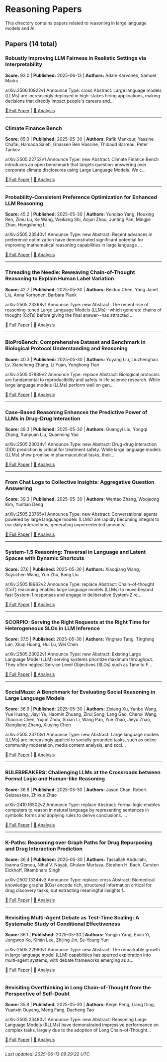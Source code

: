 # Reasoning Papers

This directory contains papers related to reasoning in large language models and AI.

## Papers (14 total)

### Robustly Improving LLM Fairness in Realistic Settings via Interpretability

**Score:** 92.0 | **Published:** 2025-06-13 | **Authors:** Adam Karvonen, Samuel Marks

arXiv:2506.10922v1 Announce Type: cross 
Abstract: Large language models (LLMs) are increasingly deployed in high-stakes hiring applications, making decisions that directly impact people's careers and...

[📄 Full Paper](https://arxiv.org/abs/2506.10922) | [📝 Analysis](a64d45599ddf2ffff7f605c4b7bc1e6f.md)

---

### Climate Finance Bench

**Score:** 85.0 | **Published:** 2025-05-30 | **Authors:** Rafik Mankour, Yassine Chafai, Hamada Saleh, Ghassen Ben Hassine, Thibaud Barreau, Peter Tankov

arXiv:2505.22752v1 Announce Type: new 
Abstract: Climate Finance Bench introduces an open benchmark that targets question-answering over corporate climate disclosures using Large Language Models. We c...

[📄 Full Paper](https://arxiv.org/abs/2505.22752) | [📝 Analysis](0d8848f8c2dc0ea72124b2968bef073b.md)

---

### Probability-Consistent Preference Optimization for Enhanced LLM Reasoning

**Score:** 45.2 | **Published:** 2025-05-30 | **Authors:** Yunqiao Yang, Houxing Ren, Zimu Lu, Ke Wang, Weikang Shi, Aojun Zhou, Junting Pan, Mingjie Zhan, Hongsheng Li

arXiv:2505.23540v1 Announce Type: new 
Abstract: Recent advances in preference optimization have demonstrated significant potential for improving mathematical reasoning capabilities in large language ...

[📄 Full Paper](https://arxiv.org/abs/2505.23540) | [📝 Analysis](4ef0de47aa53c17c7b8b3e013b11b1a4.md)

---

### Threading the Needle: Reweaving Chain-of-Thought Reasoning to Explain Human Label Variation

**Score:** 42.7 | **Published:** 2025-05-30 | **Authors:** Beiduo Chen, Yang Janet Liu, Anna Korhonen, Barbara Plank

arXiv:2505.23368v1 Announce Type: new 
Abstract: The recent rise of reasoning-tuned Large Language Models (LLMs)--which generate chains of thought (CoTs) before giving the final answer--has attracted ...

[📄 Full Paper](https://arxiv.org/abs/2505.23368) | [📝 Analysis](c4f6b86e81cc82db40d2a587542119c3.md)

---

### BioProBench: Comprehensive Dataset and Benchmark in Biological Protocol Understanding and Reasoning

**Score:** 40.3 | **Published:** 2025-05-30 | **Authors:** Yuyang Liu, Liuzhenghao Lv, Xiancheng Zhang, Li Yuan, Yonghong Tian

arXiv:2505.07889v2 Announce Type: replace 
Abstract: Biological protocols are fundamental to reproducibility and safety in life science research. While large language models (LLMs) perform well on gen...

[📄 Full Paper](https://arxiv.org/abs/2505.07889) | [📝 Analysis](d092cc52720e537c2bd49176801c65e0.md)

---

### Case-Based Reasoning Enhances the Predictive Power of LLMs in Drug-Drug Interaction

**Score:** 39.3 | **Published:** 2025-05-30 | **Authors:** Guangyi Liu, Yongqi Zhang, Xunyuan Liu, Quanming Yao

arXiv:2505.23034v1 Announce Type: new 
Abstract: Drug-drug interaction (DDI) prediction is critical for treatment safety. While large language models (LLMs) show promise in pharmaceutical tasks, their...

[📄 Full Paper](https://arxiv.org/abs/2505.23034) | [📝 Analysis](e993f59e40d8b39dd4e1ff1f2f052d0c.md)

---

### From Chat Logs to Collective Insights: Aggregative Question Answering

**Score:** 39.3 | **Published:** 2025-05-30 | **Authors:** Wentao Zhang, Woojeong Kim, Yuntian Deng

arXiv:2505.23765v1 Announce Type: new 
Abstract: Conversational agents powered by large language models (LLMs) are rapidly becoming integral to our daily interactions, generating unprecedented amounts...

[📄 Full Paper](https://arxiv.org/abs/2505.23765) | [📝 Analysis](8f597a8c6da27433064a340fb0a16cd3.md)

---

### System-1.5 Reasoning: Traversal in Language and Latent Spaces with Dynamic Shortcuts

**Score:** 37.6 | **Published:** 2025-05-30 | **Authors:** Xiaoqiang Wang, Suyuchen Wang, Yun Zhu, Bang Liu

arXiv:2505.18962v2 Announce Type: replace 
Abstract: Chain-of-thought (CoT) reasoning enables large language models (LLMs) to move beyond fast System-1 responses and engage in deliberative System-2 re...

[📄 Full Paper](https://arxiv.org/abs/2505.18962) | [📝 Analysis](fcd50946301c5e81c37e35101510904b.md)

---

### SCORPIO: Serving the Right Requests at the Right Time for Heterogeneous SLOs in LLM Inference

**Score:** 37.5 | **Published:** 2025-05-30 | **Authors:** Yinghao Tang, Tingfeng Lan, Xiuqi Huang, Hui Lu, Wei Chen

arXiv:2505.23022v1 Announce Type: new 
Abstract: Existing Large Language Model (LLM) serving systems prioritize maximum throughput. They often neglect Service Level Objectives (SLOs) such as Time to F...

[📄 Full Paper](https://arxiv.org/abs/2505.23022) | [📝 Analysis](385ff505893c9d597154bf1f6ba4bcfd.md)

---

### SocialMaze: A Benchmark for Evaluating Social Reasoning in Large Language Models

**Score:** 36.9 | **Published:** 2025-05-30 | **Authors:** Zixiang Xu, Yanbo Wang, Yue Huang, Jiayi Ye, Haomin Zhuang, Zirui Song, Lang Gao, Chenxi Wang, Zhaorun Chen, Yujun Zhou, Sixian Li, Wang Pan, Yue Zhao, Jieyu Zhao, Xiangliang Zhang, Xiuying Chen

arXiv:2505.23713v1 Announce Type: new 
Abstract: Large language models (LLMs) are increasingly applied to socially grounded tasks, such as online community moderation, media content analysis, and soci...

[📄 Full Paper](https://arxiv.org/abs/2505.23713) | [📝 Analysis](cf5454592f5e5771e99eae3f4064bd80.md)

---

### RULEBREAKERS: Challenging LLMs at the Crossroads between Formal Logic and Human-like Reasoning

**Score:** 36.8 | **Published:** 2025-05-30 | **Authors:** Jason Chan, Robert Gaizauskas, Zhixue Zhao

arXiv:2410.16502v2 Announce Type: replace 
Abstract: Formal logic enables computers to reason in natural language by representing sentences in symbolic forms and applying rules to derive conclusions. ...

[📄 Full Paper](https://arxiv.org/abs/2410.16502) | [📝 Analysis](798fdcece74db8c6bbb02800b1a44752.md)

---

### K-Paths: Reasoning over Graph Paths for Drug Repurposing and Drug Interaction Prediction

**Score:** 36.4 | **Published:** 2025-05-30 | **Authors:** Tassallah Abdullahi, Ioanna Gemou, Nihal V. Nayak, Ghulam Murtaza, Stephen H. Bach, Carsten Eickhoff, Ritambhara Singh

arXiv:2502.13344v3 Announce Type: replace-cross 
Abstract: Biomedical knowledge graphs (KGs) encode rich, structured information critical for drug discovery tasks, but extracting meaningful insights f...

[📄 Full Paper](https://arxiv.org/abs/2502.13344) | [📝 Analysis](3994616479488ba46c4a756d96c179fa.md)

---

### Revisiting Multi-Agent Debate as Test-Time Scaling: A Systematic Study of Conditional Effectiveness

**Score:** 36.1 | **Published:** 2025-05-30 | **Authors:** Yongjin Yang, Euiin Yi, Jongwoo Ko, Kimin Lee, Zhijing Jin, Se-Young Yun

arXiv:2505.22960v1 Announce Type: new 
Abstract: The remarkable growth in large language model (LLM) capabilities has spurred exploration into multi-agent systems, with debate frameworks emerging as a...

[📄 Full Paper](https://arxiv.org/abs/2505.22960) | [📝 Analysis](091561e0aa1e2420c9617e2db957cbef.md)

---

### Revisiting Overthinking in Long Chain-of-Thought from the Perspective of Self-Doubt

**Score:** 35.8 | **Published:** 2025-05-30 | **Authors:** Keqin Peng, Liang Ding, Yuanxin Ouyang, Meng Fang, Dacheng Tao

arXiv:2505.23480v1 Announce Type: new 
Abstract: Reasoning Large Language Models (RLLMs) have demonstrated impressive performance on complex tasks, largely due to the adoption of Long Chain-of-Thought...

[📄 Full Paper](https://arxiv.org/abs/2505.23480) | [📝 Analysis](2963a6b5177fa0020b210c2c9a946b17.md)

---


*Last updated: 2025-06-13 09:29:22 UTC*
